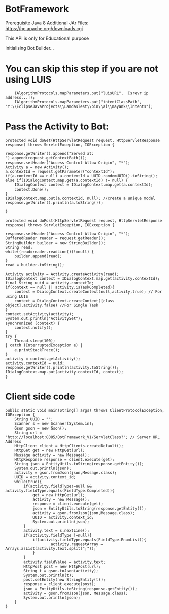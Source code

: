 # BotFramework

Prerequisite
  Java 8
  Additional JAr Files: https://hc.apache.org/downloads.cgi
  
  This API is only for Educational purpose
  
  Initialising Bot Builder...
  #	You can skip this step if you are not using LUIS
    	IAlgorithmProtocols.mapParameters.put("luisURL",  [srevr ip address...]);
    	IAlgorithmProtocols.mapParameters.put("intentClassPath", "Y:\\EclipseJavaProjects\\LamdasTest\\bin\\ai\\mayank\\Intents");
		
    
 # Pass the Activity to Bot:
  
	protected void doGet(HttpServletRequest request, HttpServletResponse response) throws ServletException, IOException {
	
	response.getWriter().append("Served at: ").append(request.getContextPath());
	response.setHeader("Access-Control-Allow-Origin", "*");
	Activity a = new Activity();
	a.contextId = request.getParameter("contextId");
	if(a.contextId == null)	a.contextId = UUID.randomUUID().toString();
	else if(IDialogContext.map.get(a.contextId) != null) {
		IDialogContext context = IDialogContext.map.get(a.contextId);
		context.Done();
	}
	IDialogContext.map.put(a.contextId, null); //create a unique model
	response.getWriter().println(a.toString());
	
	}

	protected void doPost(HttpServletRequest request, HttpServletResponse response) throws ServletException, IOException {
	
	response.setHeader("Access-Control-Allow-Origin", "*");
	BufferedReader reader = request.getReader();
	StringBuilder builder = new StringBuilder();
	String read;
	while((read=reader.readLine())!=null) {
		builder.append(read);
	}
	read = builder.toString();
	
	Activity activity = Activity.createActivity(read);
	IDialogContext context = IDialogContext.map.get(activity.contextId);
	final String uuid = activity.contextId;
	if(context == null || activity.isTaskCompleted){
		context = DialogContext.createContext(null,activity,true); // For using LUIS
		context = DialogContext.createContext([class object],activity,false) //For Single Task
	}		
	context.setActivity(activity);
	System.out.println("ActivitySet");
	synchronized (context) {
		context.notify();
	}
	try {
		Thread.sleep(100);
	} catch (InterruptedException e) {
		e.printStackTrace();
	}
	activity = context.getActivity();
	activity.contextId = uuid;
	response.getWriter().println(activity.toString());
	IDialogContext.map.put(activity.contextId, context);
	}

# Client side code

	public static void main(String[] args) throws ClientProtocolException, IOException {
		String UUID = "";
		Scanner s = new Scanner(System.in);
		Gson gson = new Gson();
		String url = "http://localhost:8085/BotFramework_V1/ServletClass?"; // Server URL Address
		HttpClient client = HttpClients.createDefault();
		HttpGet get = new HttpGet(url);
		Message activity = new Message();		
		HttpResponse response = client.execute(get);
		String json = EntityUtils.toString(response.getEntity());
		System.out.println(json);		
		activity = gson.fromJson(json,Message.class);
		UUID = activity.context_id;
		while(true){
			if(activity.fieldType!=null && activity.fieldType.equals(FieldType.Completed)){
				get = new HttpGet(url);
				activity = new Message();		
				response = client.execute(get);
				json = EntityUtils.toString(response.getEntity());
				activity = gson.fromJson(json,Message.class);
				UUID = activity.context_id;
				System.out.println(json);
			}
			activity.text = s.nextLine();
			if(activity.fieldType !=null){
				if(activity.fieldType.equals(FieldType.EnumList)){
						activity.requestArray = Arrays.asList(activity.text.split(";"));
				}
			}
			activity.fieldValue = activity.text;
			HttpPost post = new HttpPost(url);
			String t = gson.toJson(activity);
			System.out.println(t);
			post.setEntity(new StringEntity(t));
			response = client.execute(post);
			json = EntityUtils.toString(response.getEntity());
			activity = gson.fromJson(json, Message.class);
			System.out.println(json);
		}
	}
  
